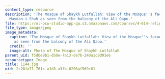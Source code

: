 ```yaml
---
content_type: resource
description: 'The Mosque of Shaykh Lutfallah: View of the Mosque''s facade on the
  Maydan-i-Shah as seen from the balcony of the Ali Qapu.'
file: https://ol-ocw-studio-app-qa.s3.amazonaws.com/courses/4-614-religious-architecture-and-islamic-cultures-fall-2002/2c28fa71761ca1d8a3fb0206af569c61_1144.jpg
file_type: image/jpeg
image_metadata:
  caption: 'The Mosque of Shaykh Lutfallah: View of the Mosque''s facade on the Maydan-i-Shah
    as seen from the balcony of the Ali Qapu.'
  credit: ''
  image-alt: Photo of The Mosque of Shaykh Lutfallah
parent_uid: f5dbe8b1-db8e-7a13-de7b-240a1c8d91e6
resourcetype: Image
title: 1144.jpg
uid: 2c28fa71-761c-a1d8-a3fb-0206af569c61
---
```

